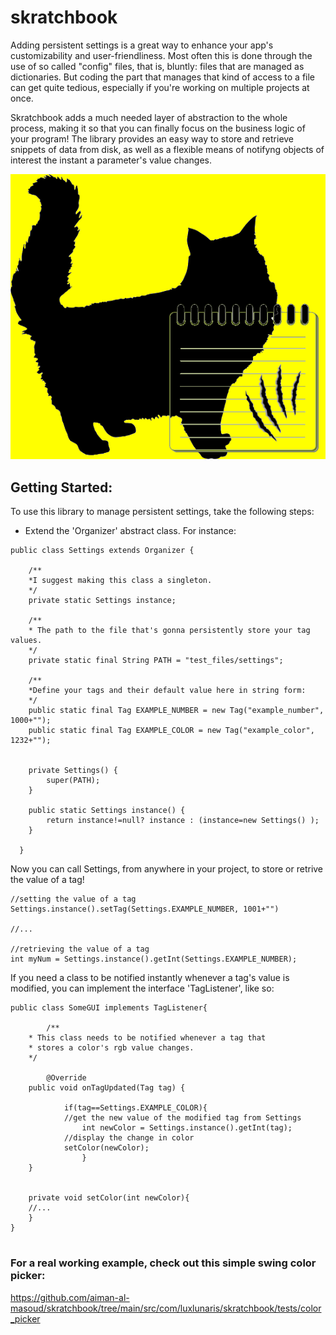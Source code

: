 # skratchbook

Adding persistent settings is a great way to enhance your app's customizability and user-friendliness. Most often this is done through the use of so called "config" files, that is, bluntly: files that are managed as dictionaries. But coding the part that manages that kind of access to a file can get quite tedious, especially if you're working on multiple projects at once. 

Skratchbook adds a much needed layer of abstraction to the whole process, making it so that you can finally focus on the business logic of your program! The library provides an easy way to store and retrieve snippets of data from disk, as well as a flexible means of notifyng objects of interest the instant a parameter's value changes.


<img src="https://github.com/aiman-al-masoud/skratchbook/blob/main/res/skratchbook.png"></img>

## Getting Started:

To use this library to manage persistent settings, take the following steps:

* Extend the 'Organizer' abstract class. For instance: 


```
public class Settings extends Organizer {

	/**
	*I suggest making this class a singleton. 
	*/
	private static Settings instance;
	
	/**
	* The path to the file that's gonna persistently store your tag values.
	*/
	private static final String PATH = "test_files/settings";

	/**
	*Define your tags and their default value here in string form:
	*/
	public static final Tag EXAMPLE_NUMBER = new Tag("example_number", 1000+"");
	public static final Tag EXAMPLE_COLOR = new Tag("example_color", 1232+"");

	
	private Settings() {
		super(PATH);
	}
	
	public static Settings instance() {
		return instance!=null? instance : (instance=new Settings() );
	}
  
  }
```

Now you can call Settings, from anywhere in your project, to store or retrive the value of a tag!


```
//setting the value of a tag
Settings.instance().setTag(Settings.EXAMPLE_NUMBER, 1001+"")

//...

//retrieving the value of a tag
int myNum = Settings.instance().getInt(Settings.EXAMPLE_NUMBER);
```

If you need a class to be notified instantly whenever a tag's value is modified, you can implement the interface 'TagListener', like so:


```
public class SomeGUI implements TagListener{

        /**
	* This class needs to be notified whenever a tag that
	* stores a color's rgb value changes. 
	*/
	
        @Override
	public void onTagUpdated(Tag tag) {
	
	        if(tag==Settings.EXAMPLE_COLOR){
		    //get the new value of the modified tag from Settings
	            int newColor = Settings.instance().getInt(tag);
		    //display the change in color
		    setColor(newColor);
                }	        
	}
	
	
	private void setColor(int newColor){
	//...
	}
}


```

### For a real working example, check out this simple swing color picker:

https://github.com/aiman-al-masoud/skratchbook/tree/main/src/com/luxlunaris/skratchbook/tests/color_picker







